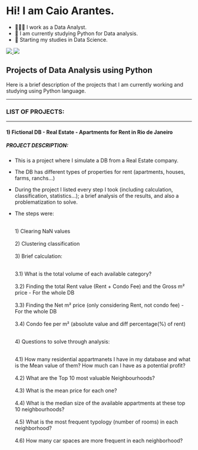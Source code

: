 # Hi! I am Caio Arantes.
  - 👨🏼‍💻 I work as a Data Analyst.
  - 🐍 I am currently studying Python for Data analysis.
  - 🔬 Starting my studies in Data Science.
<div> 
  <a href ="https://www.linkedin.com/in/caio-fonseca-arantes/?locale=en_US" target="_blank"><img src="https://img.shields.io/badge/LinkedIn-0077B5?style=for-the-badge&logo=linkedin&logoColor=white" target="_blank"> </a>
  <a href = "mailto:caiofonsecaarantes@gmail.com"><img src="https://img.shields.io/badge/Gmail-D14836?style=for-the-badge&logo=gmail&logoColor=white" target="_blank"> </a>
 </div>

 

## Projects of Data Analysis using Python
Here is a brief description of the projects that I am currently working and studying using Python language.

__________________________________________________________________________________________________
### LIST OF PROJECTS:
__________________________________________________________________________________________________
#### 1) Fictional DB - Real Estate - Apartments for Rent in Rio de Janeiro
##### PROJECT DESCRIPTION:

* This is a project where I simulate a DB from a Real Estate company. 
* The DB has different types of properties for rent (apartments, houses, farms, ranchs...)
* During the project I listed every step I took (including calculation, classification, statistics...); a brief analysis of the results, and also a problematization to solve.

* The steps were:
    
  <br>1) Clearing NaN values</br>
  <br>2) Clustering classification</br>
  <br>3) Brief calculation:</br>
  
    <br>3.1) What is the total volume of each available category?</br>
    <br>3.2) Finding the total Rent value (Rent + Condo Fee) and the Gross m² price - For the whole DB</br>
    <br>3.3) Finding the Net m² price (only considering Rent, not condo fee) - For the whole DB</br>
    <br>3.4) Condo fee per m² (absolute value and diff percentage(%) of rent) </br>
    

  <br>4) Questions to solve through analysis:</br>
  
   <br> 4.1) How many residential appartmanets I have in my database and what is the Mean value of them? How much can I have as a potential profit?</br>
   <br> 4.2) What are the Top 10 most valuable Neighbourhoods?</br>
   <br> 4.3) What is the mean price for each one?</br>
   <br> 4.4) What is the median size of the available appartments at these top 10 neighbourhoods?</br>
   <br> 4.5) What is the most frequent typology (number of rooms) in each neighborhood?</br>
   <br> 4.6) How many car spaces are more frequent in each neighborhood?</br>

  
